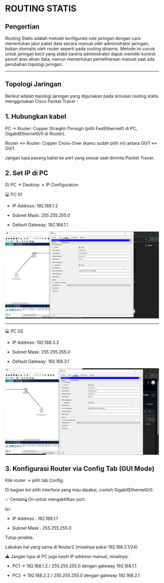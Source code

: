 # ROUTING STATIS
## Pengertian
Routing Statis adalah metode konfigurasi rute jaringan dengan cara menentukan jalur paket data secara manual oleh administrator jaringan, bukan otomatis oleh router seperti pada routing dinamis. Metode ini cocok untuk jaringan kecil yang stabil karena administrator dapat memiliki kontrol penuh atas aliran data, namun memerlukan pemeliharaan manual saat ada perubahan topologi jaringan. 
***
## Topologi Jaringan
Berikut adalah topologi jaringan yang digunakan pada simulasi routing statis menggunakan Cisco Packet Tracer :
## 1. Hubungkan kabel

PC → Router: Copper Straight-Through (pilih FastEthernet0 di PC, GigabitEthernet0/0 di Router).

Router ↔ Router: Copper Cross-Over (kamu sudah pilih ini) antara G0/1 ↔ G0/1.

Jangan lupa pasang kabel ke port yang sesuai saat diminta Packet Tracer.

## 2. Set IP di PC

Di PC → Desktop → IP Configuration

💻 PC 01

- IP Address: 192.168.1.2

- Subnet Mask: 255.255.255.0

- Default Gateway: 192.168.1.1

![PC 01](images/Screenshot(88).png)

---

💻 PC 02

- IP Address: 192.168.3.2

- Subnet Mask: 255.255.255.0

- Default Gateway: 192.168.3.1

![PC 01](images/Screenshot(89).png)

## 3. Konfigurasi Router via Config Tab (GUI Mode)

Klik router → pilih tab Config.

Di bagian kiri pilih interface yang mau dipakai, contoh GigabitEthernet0/0.

✅ Centang On untuk mengaktifkan port.

Isi:

- IP Address : 192.168.1.1

- Subnet Mask : 255.255.255.0

Tutup jendela.

Lakukan hal yang sama di Router2 (misalnya pakai 192.168.2.1/24).

⚠️ Jangan lupa di PC juga kasih IP address manual, misalnya:

- PC1 → 192.168.1.2 / 255.255.255.0 dengan gateway 192.168.1.1

- PC2 → 192.168.2.2 / 255.255.255.0 dengan gateway 192.168.2.1

